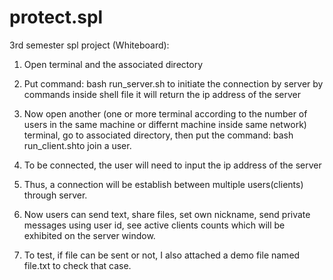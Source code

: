 # protect.spl
3rd semester spl project (Whiteboard):

1. Open terminal and the associated directory

2. Put command: bash run_server.sh to initiate the connection by server by commands inside shell file
  it will return the ip address of the server

3. Now open another (one or more terminal according to the number of users in the same machine or differnt
  machine inside same network) terminal, go to associated directory, 
  then put the command: bash run_client.shto join a user.

4. To be connected, the user will need to input the ip address of the server 

5. Thus, a connection will be establish between multiple users(clients) through server.

6. Now users can send text, share files, set own nickname, send private messages using
   user id, see active clients counts which will be exhibited on the server window.
7. To test, if file can be sent or not, I also attached a demo file named file.txt to check that case.
  

